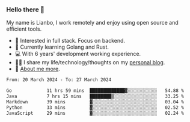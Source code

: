 ### Hello there 👋

My name is Lianbo, I work remotely and enjoy using open source and efficient tools.

- 🔭 Interested in full stack. Focus on backend.
- 🌱 Currently learning Golang and Rust.
- 💻 With 6 years' development working experience.
- ✍🏻 I share my life/technology/thoughts on my [personal blog](https://godruoyi.com).
- 👒 [About me more](https://godruoyi.com/posts/About-godruoyi).

<!--START_SECTION:waka-->

```txt
From: 20 March 2024 - To: 27 March 2024

Go             11 hrs 59 mins  █████████████▓░░░░░░░░░░░   54.88 %
Java           7 hrs 15 mins   ████████▒░░░░░░░░░░░░░░░░   33.25 %
Markdown       39 mins         ▓░░░░░░░░░░░░░░░░░░░░░░░░   03.04 %
Python         33 mins         ▓░░░░░░░░░░░░░░░░░░░░░░░░   02.52 %
JavaScript     29 mins         ▓░░░░░░░░░░░░░░░░░░░░░░░░   02.24 %
```

<!--END_SECTION:waka-->
